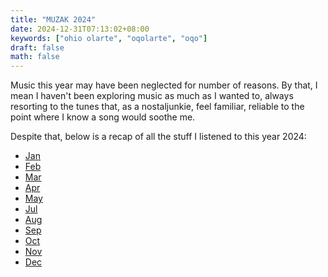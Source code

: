 ```yaml
---
title: "MUZAK 2024"
date: 2024-12-31T07:13:02+08:00
keywords: ["ohio olarte", "oqolarte", "oqo"]
draft: false
math: false
---
```


Music this year may have been neglected for number of reasons. By that,
I mean I haven't been exploring music as much as I wanted to, always
resorting to the tunes that, as a nostaljunkie, feel familiar, reliable
to the point where I know a song would soothe me.

Despite that, below is a recap of all the stuff I listened to this year
2024:

- [Jan](/162/#music)
- [Feb](/169/#music)
- [Mar](/175/#music)
- [Apr](/184/#music)
- [May](/195/#music)
- [Jul](/205/#music)
- [Aug](/212/#music)
- [Sep](/218/#music)
- [Oct](/231/#music)
- [Nov](/237/#music)
- [Dec](/244/#music)
